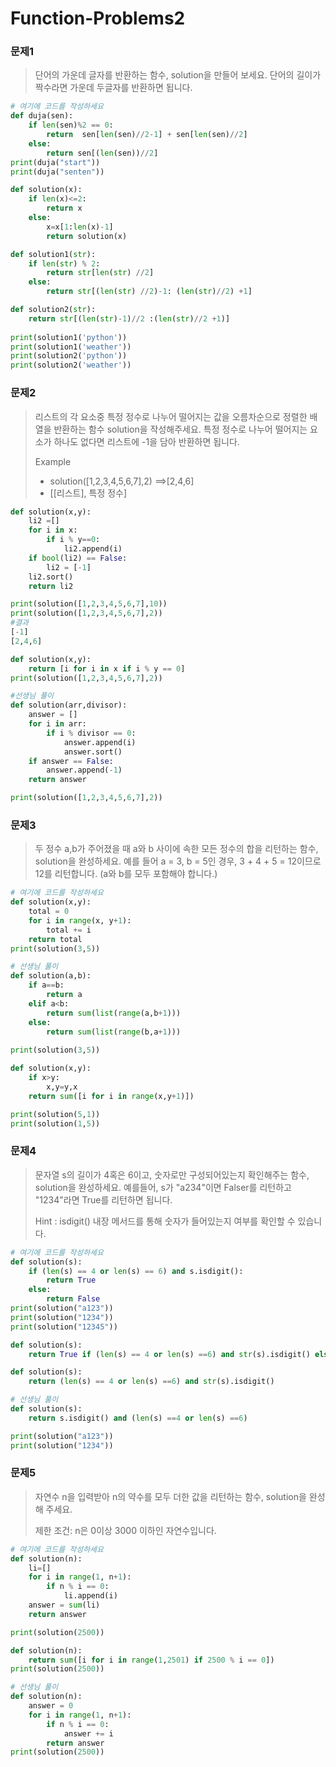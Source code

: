 # Function-Problems2

### 문제1

> 단어의 가운데 글자를 반환하는 함수, solution을 만들어 보세요. 단어의 길이가 짝수라면 가운데 두글자를 반환하면 됩니다.

```python
# 여기에 코드를 작성하세요
def duja(sen):
    if len(sen)%2 == 0:
        return  sen[len(sen)//2-1] + sen[len(sen)//2]
    else:
        return sen[(len(sen))//2]
print(duja("start"))
print(duja("senten"))

def solution(x):
    if len(x)<=2:
        return x
    else:
        x=x[1:len(x)-1]
        return solution(x)

def solution1(str):
    if len(str) % 2:
        return str[len(str) //2]
    else:
        return str[(len(str) //2)-1: (len(str)//2) +1]

def solution2(str):
    return str[(len(str)-1)//2 :(len(str)//2 +1)]
    
print(solution1('python'))
print(solution1('weather'))
print(solution2('python'))
print(solution2('weather'))
```

### 문제2

> 리스트의 각 요소중 특정 정수로 나누어 떨어지는 값을 오름차순으로 정렬한 배열을 반환하는 함수 solution을 작성해주세요. 특정 정수로 나누어 떨어지는 요소가 하나도 없다면 리스트에 -1을 담아 반환하면 됩니다.
>
> Example
>
> - solution([1,2,3,4,5,6,7],2) ==>[2,4,6]
> - [[리스트], 특정 정수]

```python
def solution(x,y):
    li2 =[]
    for i in x:
        if i % y==0:
            li2.append(i)
    if bool(li2) == False:
        li2 = [-1]
    li2.sort()
    return li2

print(solution([1,2,3,4,5,6,7],10))
print(solution([1,2,3,4,5,6,7],2))
#결과
[-1]
[2,4,6]

def solution(x,y):
    return [i for i in x if i % y == 0]
print(solution([1,2,3,4,5,6,7],2))

#선생님 풀이
def solution(arr,divisor):
    answer = []
    for i in arr:
        if i % divisor == 0:
            answer.append(i)
            answer.sort()
    if answer == False:
        answer.append(-1)
    return answer

print(solution([1,2,3,4,5,6,7],2))
```

### 문제3

>  두 정수 a,b가 주어졌을 때 a와 b 사이에 속한 모든 정수의 합을 리턴하는 함수, solution을 완성하세요. 예를 들어 a = 3, b = 5인 경우, 3 + 4 + 5 = 12이므로 12를 리턴합니다. (a와 b를 모두 포함해야 합니다.)

```python
# 여기에 코드를 작성하세요
def solution(x,y):
    total = 0
    for i in range(x, y+1):
        total += i
    return total
print(solution(3,5))

# 선생님 풀이
def solution(a,b):
    if a==b:
        return a
    elif a<b:
        return sum(list(range(a,b+1)))
    else:
        return sum(list(range(b,a+1)))
    
print(solution(3,5))

def solution(x,y):
    if x>y:
        x,y=y,x
    return sum([i for i in range(x,y+1)])

print(solution(5,1))
print(solution(1,5))
```

### 문제4

> 문자열 s의 길이가 4혹은 6이고, 숫자로만 구성되어있는지 확인해주는 함수, solution을 완성하세요. 예를들어, s가 "a234"이면 Falser를 리턴하고 "1234"라면 True를 리턴하면 됩니다.
>
> Hint : isdigit() 내장 메서드를 통해 숫자가 들어있는지 여부를 확인할 수 있습니다.

```python
# 여기에 코드를 작성하세요
def solution(s):
    if (len(s) == 4 or len(s) == 6) and s.isdigit():
        return True
    else:
        return False
print(solution("a123"))
print(solution("1234"))
print(solution("12345"))

def solution(s):
    return True if (len(s) == 4 or len(s) ==6) and str(s).isdigit() else False

def solution(s):
    return (len(s) == 4 or len(s) ==6) and str(s).isdigit()

# 선생님 풀이
def solution(s):
    return s.isdigit() and (len(s) ==4 or len(s) ==6)

print(solution("a123"))
print(solution("1234"))
```

### 문제5

> 자연수 n을 입력받아 n의 약수를 모두 더한 값을 리턴하는 함수, solution을 완성해 주세요.
>
> 제한 조건: n은 0이상 3000 이하인 자연수입니다.

```python
# 여기에 코드를 작성하세요
def solution(n):
    li=[]
    for i in range(1, n+1):
        if n % i == 0:
            li.append(i)
    answer = sum(li)
    return answer

print(solution(2500))

def solution(n):
    return sum([i for i in range(1,2501) if 2500 % i == 0])
print(solution(2500))

# 선생님 풀이
def solution(n):
    answer = 0
    for i in range(1, n+1):
        if n % i == 0:
            answer += i
        return answer
print(solution(2500))
```

